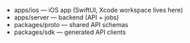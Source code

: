 - apps/ios — iOS app (SwiftUI, Xcode workspace lives here)
- apps/server — backend (API + jobs)
- packages/proto — shared API schemas
- packages/sdk — generated API clients
